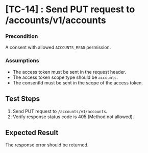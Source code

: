 # [TC-14] : Send PUT request to /accounts/v1/accounts

### Precondition

A consent with allowed `ACCOUNTS_READ` permission.

### Assumptions

* The access token must be sent in the request header.
* The access token scope type should be `accounts`.
* The consentId must be sent in the scope of the access token.

## Test Steps

1. Send PUT request to `/accounts/v1/accounts`.
2. Verify response status code is 405 (Method not allowed).

## Expected Result

The response error should be returned.